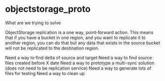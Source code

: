 # objectstorage_proto

What are we trying to solve

ObjectStorage replication is a one way, point-forward action.
This means that if you have a bucket in one region, and you want to replicate it to another region, you can do that but any data that exists in the source bucket will not be replicated to the destination region.

Need a way to find delta of source and target
Need a way to find source files created before X date
Need a way to prototype a multi-sync solution (does not need to be replication service)
Need a way to generate lots of files for testing
Need a way to clean up
